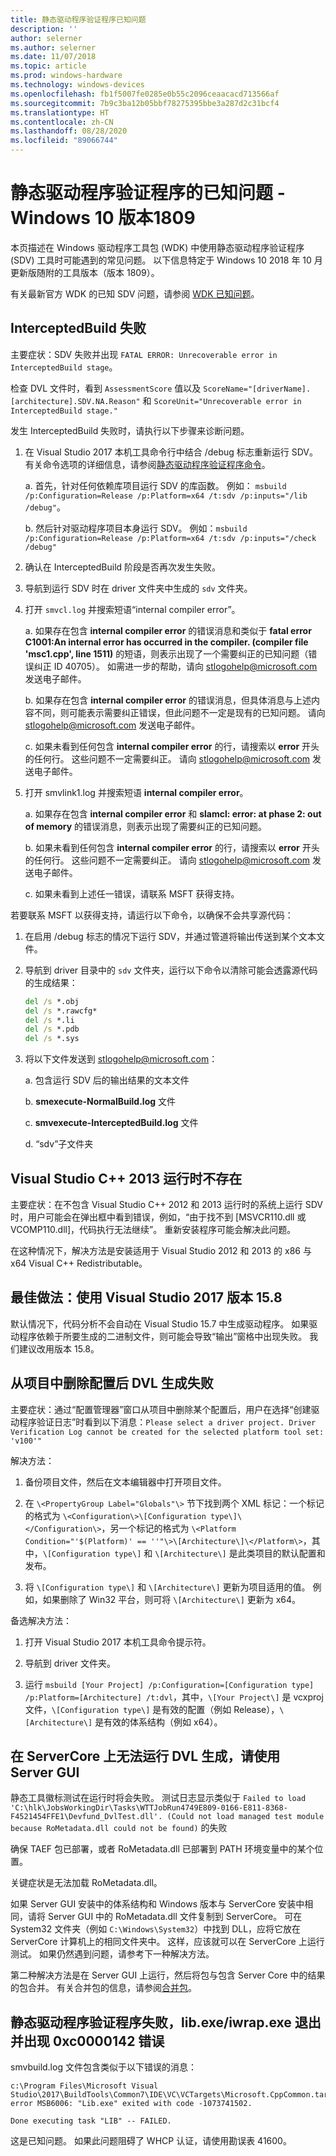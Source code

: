 ```yaml
---
title: 静态驱动程序验证程序已知问题
description: ''
author: selerner
ms.author: selerner
ms.date: 11/07/2018
ms.topic: article
ms.prod: windows-hardware
ms.technology: windows-devices
ms.openlocfilehash: fb1f5007fe0285e0b55c2096ceaacacd713566af
ms.sourcegitcommit: 7b9c3ba12b05bbf78275395bbe3a287d2c31bcf4
ms.translationtype: HT
ms.contentlocale: zh-CN
ms.lasthandoff: 08/28/2020
ms.locfileid: "89066744"
---
```

# <a name="static-driver-verifier-known-issues---windows-10-version-1809"></a>静态驱动程序验证程序的已知问题 - Windows 10 版本1809

本页描述在 Windows 驱动程序工具包 (WDK) 中使用静态驱动程序验证程序 (SDV) 工具时可能遇到的常见问题。 以下信息特定于 Windows 10 2018 年 10 月更新版随附的工具版本（版本 1809）。

有关最新官方 WDK 的已知 SDV 问题，请参阅 [WDK 已知问题](https://social.msdn.microsoft.com/Forums/en-US/96c770a9-19a3-42d0-8d0e-bd200285d980/hardware-development-kits-for-windows-10-version-2004?forum=wdk)。

## <a name="interceptedbuild-failures"></a>InterceptedBuild 失败

主要症状：SDV 失败并出现 `FATAL ERROR: Unrecoverable error in InterceptedBuild stage`。  

检查 DVL 文件时，看到 `AssessmentScore` 值以及 `ScoreName="[driverName].[architecture].SDV.NA.Reason"` 和 `ScoreUnit="Unrecoverable error in InterceptedBuild stage."`

发生 InterceptedBuild 失败时，请执行以下步骤来诊断问题。

1. 在 Visual Studio 2017 本机工具命令行中结合 /debug 标志重新运行 SDV。  有关命令选项的详细信息，请参阅[静态驱动程序验证程序命令](../devtest/-static-driver-verifier-commands--msbuild-.md)。

    a. 首先，针对任何依赖库项目运行 SDV 的库函数。  例如： `msbuild /p:Configuration=Release /p:Platform=x64 /t:sdv /p:inputs="/lib /debug"`。

    b. 然后针对驱动程序项目本身运行 SDV。  例如：`msbuild /p:Configuration=Release /p:Platform=x64 /t:sdv /p:inputs="/check /debug"`

2. 确认在 InterceptedBuild 阶段是否再次发生失败。

3. 导航到运行 SDV 时在 driver 文件夹中生成的 `sdv` 文件夹。

4. 打开 `smvcl.log` 并搜索短语“internal compiler error”。

    a. 如果存在包含 **internal compiler error** 的错误消息和类似于 **fatal error C1001:An internal error has occurred in the compiler.  (compiler file 'msc1.cpp', line 1511)** 的短语，则表示出现了一个需要纠正的已知问题（错误纠正 ID 40705）。 如需进一步的帮助，请向 <stlogohelp@microsoft.com> 发送电子邮件。

    b. 如果存在包含 **internal compiler error** 的错误消息，但具体消息与上述内容不同，则可能表示需要纠正错误，但此问题不一定是现有的已知问题。  请向 <stlogohelp@microsoft.com> 发送电子邮件。

    c. 如果未看到任何包含 **internal compiler error** 的行，请搜索以 **error** 开头的任何行。  这些问题不一定需要纠正。  请向 <stlogohelp@microsoft.com> 发送电子邮件。

5. 打开 smvlink1.log 并搜索短语 **internal compiler error**。

    a. 如果存在包含 **internal compiler error** 和 **slamcl: error: at phase 2: out of memory** 的错误消息，则表示出现了需要纠正的已知问题。

    b. 如果未看到任何包含 **internal compiler error** 的行，请搜索以 **error** 开头的任何行。  这些问题不一定需要纠正。  请向 <stlogohelp@microsoft.com> 发送电子邮件。

    c. 如果未看到上述任一错误，请联系 MSFT 获得支持。

若要联系 MSFT 以获得支持，请运行以下命令，以确保不会共享源代码：

1. 在启用 /debug 标志的情况下运行 SDV，并通过管道将输出传送到某个文本文件。

2. 导航到 driver 目录中的 `sdv` 文件夹，运行以下命令以清除可能会透露源代码的生成结果：

    ```cmd
    del /s *.obj
    del /s *.rawcfg*
    del /s *.li
    del /s *.pdb
    del /s *.sys
    ```

3. 将以下文件发送到 <stlogohelp@microsoft.com>：

    a. 包含运行 SDV 后的输出结果的文本文件

    b. **smexecute-NormalBuild.log** 文件

    c. **smvexecute-InterceptedBuild.log** 文件

    d. “sdv”子文件夹

## <a name="visual-studio-c-2013-runtimes-not-present"></a>Visual Studio C++ 2013 运行时不存在

主要症状：在不包含 Visual Studio C++ 2012 和 2013 运行时的系统上运行 SDV 时，用户可能会在弹出框中看到错误，例如，“由于找不到 \[MSVCR110.dll 或 VCOMP110.dll\]，代码执行无法继续”。  重新安装程序可能会解决此问题。

在这种情况下，解决方法是安装适用于 Visual Studio 2012 和 2013 的 x86 与 x64 Visual C++ Redistributable。

## <a name="best-practice-use-visual-studio-2017-version-158"></a>最佳做法：使用 Visual Studio 2017 版本 15.8 

默认情况下，代码分析不会自动在 Visual Studio 15.7 中生成驱动程序。  如果驱动程序依赖于所要生成的二进制文件，则可能会导致“输出”窗格中出现失败。  我们建议改用版本 15.8。

## <a name="dvl-generation-failure-after-removing-configuration-from-a-project"></a>从项目中删除配置后 DVL 生成失败

主要症状：通过“配置管理器”窗口从项目中删除某个配置后，用户在选择“创建驱动程序验证日志”时看到以下消息：`Please select a driver project. Driver Verification Log cannot be created for the selected platform tool set: 'v100'"`

解决方法： 

1. 备份项目文件，然后在文本编辑器中打开项目文件。

2. 在 `\<PropertyGroup Label="Globals"\>` 节下找到两个 XML 标记：一个标记的格式为 `\<Configuration\>\[Configuration type\]\</Configuration\>`，另一个标记的格式为 `\<Platform Condition="'$(Platform)' == ''"\>\[Architecture\]\</Platform\>`，其中，`\[Configuration type\]` 和 `\[Architecture\]` 是此类项目的默认配置和发布。

3. 将 `\[Configuration type\]` 和 `\[Architecture\]` 更新为项目适用的值。  例如，如果删除了 Win32 平台，则可将 `\[Architecture\]` 更新为 x64。

备选解决方法：

1. 打开 Visual Studio 2017 本机工具命令提示符。

2. 导航到 driver 文件夹。

3. 运行 `msbuild [Your Project] /p:Configuration=[Configuration type]  /p:Platform=[Architecture] /t:dvl`，其中，`\[Your Project\]` 是 vcxproj 文件，`\[Configuration type\]` 是有效的配置（例如 Release），`\[Architecture\]` 是有效的体系结构（例如 x64）。

## <a name="dvl-generation-does-not-work-on-servercore-use-server-gui"></a>在 ServerCore 上无法运行 DVL 生成，请使用 Server GUI

静态工具徽标测试在运行时将会失败。  测试日志显示类似于 `Failed to load 'C:\hlk\JobsWorkingDir\Tasks\WTTJobRun4749E809-0166-E811-8368-F4521454FFE1\Devfund_DvlTest.dll'. (Could not load managed test module because RoMetadata.dll could not be found)` 的失败

确保 TAEF 包已部署，或者 RoMetadata.dll 已部署到 PATH 环境变量中的某个位置。  

关键症状是无法加载 RoMetadata.dll。

如果 Server GUI 安装中的体系结构和 Windows 版本与 ServerCore 安装中相同，请将 Server GUI 中的 RoMetadata.dll 文件复制到 ServerCore。  可在 System32 文件夹（例如 `C:\Windows\System32`）中找到 DLL，应将它放在 ServerCore 计算机上的相同文件夹中。  这样，应该就可以在 ServerCore 上运行测试。  如果仍然遇到问题，请参考下一种解决方法。

第二种解决方法是在 Server GUI 上运行，然后将包与包含 Server Core 中的结果的包合并。 有关合并包的信息，请参阅[合并包](/windows-hardware/test/hlk/user/merge-packages)。

## <a name="static-driver-verifier-fails-with-exiting-libexeiwrapexe-with-0xc0000142-error"></a>静态驱动程序验证程序失败，lib.exe/iwrap.exe 退出并出现 0xc0000142 错误

smvbuild.log 文件包含类似于以下错误的消息：

```
c:\Program Files\Microsoft Visual Studio\2017\BuildTools\Common7\IDE\VC\VCTargets\Microsoft.CppCommon.targets(1144,5): error MSB6006: "Lib.exe" exited with code -1073741502.

Done executing task "LIB" -- FAILED.
```

这是已知问题。 如果此问题阻碍了 WHCP 认证，请使用勘误表 41600。